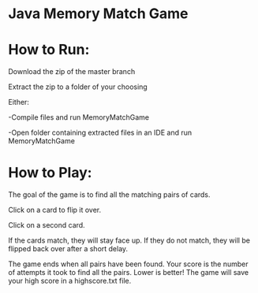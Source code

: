 # Java Memory Match Game

# How to Run: 

Download the zip of the master branch

Extract the zip to a folder of your choosing

Either:

-Compile files and run MemoryMatchGame

-Open folder containing extracted files in an IDE and run MemoryMatchGame


# How to Play:

The goal of the game is to find all the matching pairs of cards.

Click on a card to flip it over.

Click on a second card.

If the cards match, they will stay face up.
If they do not match, they will be flipped back over after a short delay.

The game ends when all pairs have been found.
Your score is the number of attempts it took to find all the pairs. Lower is better! The game will save your high score in a highscore.txt file.
